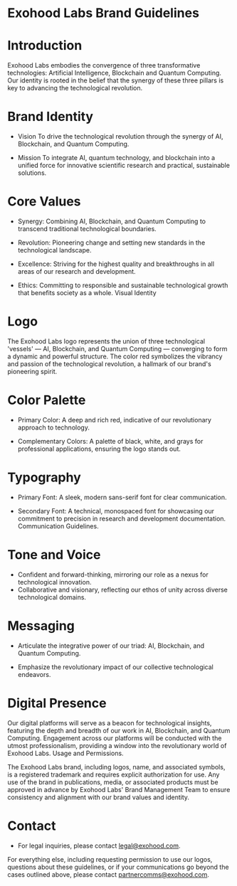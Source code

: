 # Exohood Labs Brand Guidelines

# Introduction

Exohood Labs embodies the convergence of three transformative technologies: Artificial Intelligence, Blockchain and Quantum Computing. Our identity is rooted in the belief that the synergy of these three pillars is key to advancing the technological revolution.

# Brand Identity

* Vision
To drive the technological revolution through the synergy of AI, Blockchain, and Quantum Computing.

* Mission
To integrate AI, quantum technology, and blockchain into a unified force for innovative scientific research and practical, sustainable solutions.

# Core Values

* Synergy: Combining AI, Blockchain, and Quantum Computing to transcend traditional technological boundaries.

* Revolution: Pioneering change and setting new standards in the technological landscape.
* Excellence: Striving for the highest quality and breakthroughs in all areas of our research and development.

* Ethics: Committing to responsible and sustainable technological growth that benefits society as a whole.
Visual Identity

# Logo
The Exohood Labs logo represents the union of three technological 'vessels' — AI, Blockchain, and Quantum Computing — converging to form a dynamic and powerful structure.
The color red symbolizes the vibrancy and passion of the technological revolution, a hallmark of our brand's pioneering spirit.

# Color Palette

* Primary Color: A deep and rich red, indicative of our revolutionary approach to technology.

* Complementary Colors: A palette of black, white, and grays for professional applications, ensuring the logo stands out.

# Typography

* Primary Font: A sleek, modern sans-serif font for clear communication.

* Secondary Font: A technical, monospaced font for showcasing our commitment to precision in research and development documentation.
Communication Guidelines.

# Tone and Voice

* Confident and forward-thinking, mirroring our role as a nexus for technological innovation.
* Collaborative and visionary, reflecting our ethos of unity across diverse technological domains.

# Messaging

* Articulate the integrative power of our triad: AI, Blockchain, and Quantum Computing.

* Emphasize the revolutionary impact of our collective technological endeavors.

# Digital Presence
Our digital platforms will serve as a beacon for technological insights, featuring the depth and breadth of our work in AI, Blockchain, and Quantum Computing.
Engagement across our platforms will be conducted with the utmost professionalism, providing a window into the revolutionary world of Exohood Labs.
Usage and Permissions.

The Exohood Labs brand, including logos, name, and associated symbols, is a registered trademark and requires explicit authorization for use.
Any use of the brand in publications, media, or associated products must be approved in advance by Exohood Labs' Brand Management Team to ensure consistency and alignment with our brand values and identity.

# Contact

* For legal inquiries, please contact legal@exohood.com.

For everything else, including requesting permission to use our logos, questions about these guidelines, or if your communications go beyond the cases outlined above, please contact partnercomms@exohood.com.

